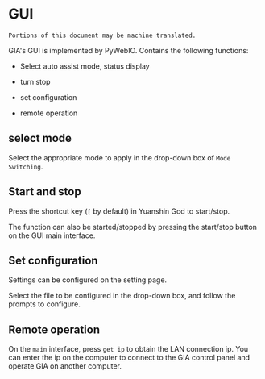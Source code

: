 # GUI

```
Portions of this document may be machine translated.
```

GIA's GUI is implemented by PyWebIO. Contains the following functions:

- Select auto assist mode, status display

- turn stop

- set configuration

- remote operation

## select mode

Select the appropriate mode to apply in the drop-down box of `Mode Switching`.

## Start and stop

Press the shortcut key (`[` by default) in Yuanshin God to start/stop.

The function can also be started/stopped by pressing the start/stop button on the GUI main interface.

## Set configuration

Settings can be configured on the setting page.

Select the file to be configured in the drop-down box, and follow the prompts to configure.

## Remote operation

On the `main` interface, press `get ip` to obtain the LAN connection ip. You can enter the ip on the computer to connect to the GIA control panel and operate GIA on another computer.